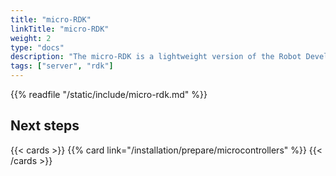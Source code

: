 ```yaml
---
title: "micro-RDK"
linkTitle: "micro-RDK"
weight: 2
type: "docs"
description: "The micro-RDK is a lightweight version of the Robot Development Kit which can run on resource-limited embedded systems."
tags: ["server", "rdk"]
---
```


{{% readfile "/static/include/micro-rdk.md" %}}

## Next steps

{{< cards >}}
  {{% card link="/installation/prepare/microcontrollers" %}}
{{< /cards >}}
